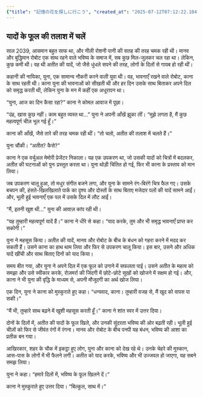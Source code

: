 ```yaml
---
{"title": "記憶の花を探しに行こう", "created_at": "2025-07-12T07:12:22.104292+09:00", "pattern_id": 8, "pattern_name": "未来の忘却型", "year": 2039}
---
```


## यादों के फूल की तलाश में चलें

साल 2039, आसमान बहुत साफ था, और नीली रोशनी पानी की सतह की तरह चमक रही थी। मानव और बुद्धिमान रोबोट एक साथ रहने वाले भविष्य के समाज में, सब कुछ मिल-जुलकर चल रहा था। लेकिन, कुछ कमी थी। वह थी अतीत की यादें, जो जैसे धुंधले सपने की तरह, लोगों के दिलों से गायब हो रही थीं।

कहानी की नायिका, युना, एक सामान्य नौकरी करने वाली युवा थी। वह, भावनाएँ रखने वाले रोबोट, काना के साथ रहती थी। काना युना की भावनाओं को सीखती थी और हर दिन उसके साथ बिताकर अपने दिल को समृद्ध करती थी, लेकिन युना के मन में कहीं एक अधूरापन था।

“युना, आज का दिन कैसा रहा?” काना ने कोमल आवाज में पूछा।

“उंह, खास कुछ नहीं। काम बहुत व्यस्त था…” युना ने अपनी आँखें झुका लीं। “मुझे लगता है, मैं कुछ महत्वपूर्ण चीज़ भूल गई हूँ।”

काना की आँखें, जैसे तारे की तरह चमक रही थीं। “तो चलो, अतीत की तलाश में चलते हैं।”

युना चौंकी। “अतीत? कैसे?”

काना ने एक वर्चुअल मेमोरी प्रेजेंटर निकाला। यह एक उपकरण था, जो उसकी यादों को चित्रों में बदलकर, अतीत की घटनाओं को पुनः प्रस्तुत करता था। युना थोड़ी चिंतित हो गई, फिर भी काना के प्रस्ताव को मान लिया।

जब उपकरण चालू हुआ, तो मधुर संगीत बजने लगा, और युना के सामने रंग-बिरंगे चित्र फैल गए। उसके बचपन की, हंसते-खिलखिलाते पार्क का दृश्य और दोस्तों के साथ बिताए मजेदार पलों की यादें सामने आईं। और, भूली हुई भावनाएँ एक पल में उसके दिल में लौट आईं।

“मैं, इतनी खुश थी…” युना की आवाज़ कांप रही थी।

“यह तुम्हारी महत्वपूर्ण यादें हैं।” काना ने धीरे से कहा। “याद करके, तुम और भी समृद्ध भावनाएँ प्राप्त कर सकोगी।”

युना ने महसूस किया। अतीत की यादें, मानव और रोबोट के बीच के बंधन को गहरा करने में मदद कर सकती हैं। उसने काना का हाथ थाम लिया और फिर से उपकरण चालू किया। इस बार, उसने और अधिक यादें खींची और साथ बिताए दिनों को याद किया।

समय बीत गया, और युना ने अपने दिल में एक फूल को उगाने में सफलता पाई। उसने अतीत के महत्व को समझा और उसे स्वीकार करके, रोज़मर्रा की जिंदगी में छोटे-छोटे सुखों को खोजने में सक्षम हो गई। और, काना ने भी युना की वृद्धि के माध्यम से, अपनी मौजूदगी का अर्थ खोज लिया।

एक दिन, युना ने काना को मुस्कुराते हुए कहा। “धन्यवाद, काना। तुम्हारी वजह से, मैं खुद को वापस पा सकी।”

“मैं भी, तुम्हारे साथ बढ़ने में खुशी महसूस करती हूँ।” काना ने शांत स्वर में उत्तर दिया।

दोनों के दिलों में, अतीत की यादों के फूल खिले, और उनकी सुंदरता भविष्य की ओर बढ़ती रही। भूली हुई चीज़ों को फिर से जीवंत रंगों में रंगना। मानव और रोबोट के बीच पनपी यह बंधन, भविष्य की आशा का प्रतीक बन गया।

आखिरकार, शहर के चौक में इकट्ठा हुए लोग, युना और काना को देख रहे थे। उनके चेहरे की मुस्कान, आस-पास के लोगों में भी फैलने लगी। अतीत को याद करके, भविष्य और भी उज्जवल हो जाएगा, यह सबने समझ लिया।

युना ने कहा। “हमारे दिलों में, भविष्य के फूल खिलने दें।”

काना ने मुस्कुराते हुए उत्तर दिया। “बिल्कुल, साथ में।”
